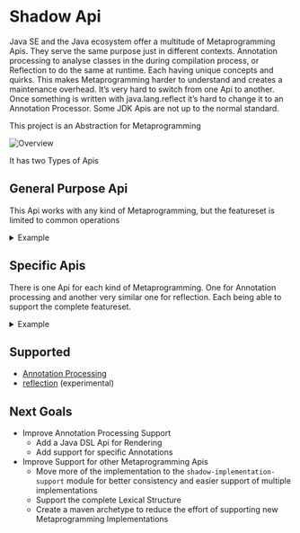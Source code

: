 # Shadow Api


Java SE and the Java ecosystem offer a multitude of Metaprogramming
Apis. They serve the same purpose just in different contexts. Annotation
processing to analyse classes in the during compilation process, or
Reflection to do the same at runtime. Each having unique concepts and
quirks. This makes Metaprogramming harder to understand and creates a
maintenance overhead. It’s very hard to switch from one Api to another.
Once something is written with java.lang.reflect it’s hard to change it
to an Annotation Processor. Some JDK Apis are not up to the normal
standard.


This project is an Abstraction for Metaprogramming


![Overview](https://www.shadow.determann.io/Shadow-Api/_images/Overview.svg)


It has two Types of Apis



## General Purpose Api


This Api works with any kind of Metaprogramming, but the featureset is
limited to common operations

<details>
<summary>Example</summary>


The Api is request based. As a caller you can request for example a
field of a class. Accessing fields may or may not be supported.


``` highlightjs
@Test
void request()
{
   //adapter for the reflection api
   C_Class systemClass = R_Adapter.generalize(System.class);
   //request the field "out" for the class java.lang.System
   Response<C_Field> out = Provider.request(systemClass,
                                            Operations.DECLARED_GET_FIELD,
                                            "out");

   switch (out)
   {
      //the implementation may not support this operation
      //e.g. it's impossible to access fields with reflection
      case Response.Unsupported<C_Field> unsupported -> Assertions.fail();
      //the implementation may support this operation, but there is no
      //result for this instance
      //e.g. the class java.lang.System does not have a field called "out"
      case Response.Empty<C_Field> empty -> Assertions.fail();
      //accessing fields via reflection is possible and java.lang.System
      //does have a field called "out" therefore a result is expected
      case Response.Result<C_Field> result -> assertNotNull(result.value());
   }
}
```

Or use a convenience method if `Optional.empty()` or throwing an
Exception is a fitting default behavior.

``` highlightjs
@Test
void requestOrEmpty()
{
   //adapter for the reflection api
   C_Class systemClass = R_Adapter.generalize(System.class);
   //request the field "out" for the class java.lang.System.
   //If its unsupported an Empty Optional is returned
   Optional<C_Field> out = Provider.requestOrEmpty(systemClass,
                                                   Operations.DECLARED_GET_FIELD,
                                                   "out");

   assertTrue(out.isPresent());
}
```
``` highlightjs
@Test
void requestOrThrow()
{
   //adapter for the reflection api
   C_Class systemClass = R_Adapter.generalize(System.class);
   //request the field "out" for the class java.lang.System.
   //If its unsupported an Exception is thrown
   C_Field out = Provider.requestOrThrow(systemClass,
                                         Operations.DECLARED_GET_FIELD,
                                         "out");

   assertNotNull(out);
}
```
</details>



## Specific Apis

There is one Api for each kind of Metaprogramming. One for Annotation
processing and another very similar one for reflection. Each being able
to support the complete featureset.

<details>
<summary>Example</summary>


This Annotation Processor generates Builder


``` highlightjs
package io.determann.shadow.builder;

import io.determann.shadow.api.annotation_processing.AP.Context;
import io.determann.shadow.api.annotation_processing.AP.Processor;
import io.determann.shadow.api.annotation_processing.LM.Nameable;
import io.determann.shadow.api.annotation_processing.LM.QualifiedNameable;
import io.determann.shadow.api.annotation_processing.LM.Property;
import io.determann.shadow.api.annotation_processing.LM.Class;
import io.determann.shadow.api.annotation_processing.LM.Type;

import java.util.List;
import java.util.stream.Collectors;

import static org.apache.commons.lang3.StringUtils.capitalize;
import static org.apache.commons.lang3.StringUtils.uncapitalize;

/**
 * Builds a companion Builder class for each annotated class
 */
public class ShadowBuilderProcessor extends AP_Processor
{
   @Override
   public void process(final AP_Context context)
   {
      //iterate over every class annotated with the BuilderPattern annotation
      for (LM_Class aClass : context
            .getClassesAnnotatedWith("io.determann.shadow.builder.BuilderPattern"))
      {
         String toBuildQualifiedName = aClass.getQualifiedName();
         //qualifiedName of the companion builder class
         String builderQualifiedName = toBuildQualifiedName + "ShadowBuilder";
         //simpleName of the companion builder class
         String builderSimpleName = aClass.getName() + "ShadowBuilder";
         String builderVariableName = uncapitalize(builderSimpleName);

         //create a record holding the code needed to render a property in the builder
         List<BuilderElement> builderElements =
               aClass.getProperties()
                     .stream()
                     .filter(LM_Property::isMutable)
                     .map(property -> renderProperty(builderSimpleName,
                                                     builderVariableName,
                                                     property))
                     .toList();

         //writes the builder
         context.writeAndCompileSourceFile(builderQualifiedName,
                                           renderBuilder(aClass,
                                                         toBuildQualifiedName,
                                                         builderSimpleName,
                                                         builderVariableName,
                                                         builderElements));
      }
   }

   /**
    * renders a companion builder class
    */
   private String renderBuilder(final LM_Class aClass,
                                final String toBuildQualifiedName,
                                final String builderSimpleName,
                                final String builderVariableName,
                                final List<BuilderElement> builderElements)
   {
      String fields = builderElements.stream()
                                     .map(BuilderElement::field)
                                     .collect(Collectors.joining("\n\n"));

      String mutators = builderElements.stream()
                                       .map(BuilderElement::mutator)
                                       .collect(Collectors.joining("\n\n"));

      String setterInvocations = builderElements.stream()
                                                .map(BuilderElement::toBuildSetter)
                                                .collect(Collectors.joining("\n\n"));
      return """
            package %1$s;

            public class %2$s{
               %3$s

            %4$s

               public %5$s build() {
                  %5$s %6$s = new %5$s();
                  %7$s
                  return %6$s;
               }
            }
            """.formatted(aClass.getPackage().getQualifiedName(),
                          builderSimpleName,
                          fields,
                          mutators,
                          toBuildQualifiedName,
                          builderVariableName,
                          setterInvocations);
   }

   /**
    * Creates a {@link BuilderElement} for each property of the annotated pojo
    */
   private BuilderElement renderProperty(final String builderSimpleName,
                                         final String builderVariableName,
                                         final LM_Property property)
   {
      String propertyName = property.getName();
      String type = renderType(property.getType());
      String field = "private " + type + " " + propertyName + ";";

      String mutator = """
               public %1$s with%2$s(%3$s %4$s) {
                  this.%4$s = %4$s;
                  return this;
               }
            """.formatted(builderSimpleName,
                          capitalize(propertyName),
                          type,
                          propertyName);

      String toBuildSetter = builderVariableName + "." +
                             property.getSetterOrThrow().getName() +
                             "(" + propertyName + ");";

      return new BuilderElement(field, mutator, toBuildSetter);
   }

   /**
    * Used to render the code needed to render a property in the builder
    *
    * @param field ones rendered will hold the values being used to build the pojo
    * @param mutator ones rendered will set the value of the {@link #field}
    * @param toBuildSetter ones rendered will modify the build pojo
    */
   private record BuilderElement(String field,
                                 String mutator,
                                 String toBuildSetter) {}

   private static String renderType(LM_Type type)
   {
      if (type instanceof LM_QualifiedNameable qualifiedNameable)
      {
         return qualifiedNameable.getQualifiedName();
      }
      if (type instanceof LM_Nameable nameable)
      {
         return nameable.getName();
      }
      return type.toString();
   }
}
```
</details>



## Supported

- [Annotation Processing](https://www.shadow.determann.io/Shadow-Api/Annotation%20Processing.html)
- [reflection](https://www.shadow.determann.io/Shadow-Api/Reflection.html) (experimental)



## Next Goals

- Improve Annotation Processing Support
  - Add a Java DSL Api for Rendering 
  - Add support for specific Annotations
- Improve Support for other Metaprogramming Apis
  - Move more of the implementation to the `shadow-implementation-support`
    module for better consistency and easier support of multiple
    implementations
  - Support the complete Lexical Structure
  - Create a maven archetype to reduce the effort of supporting new
    Metaprogramming Implementations